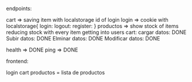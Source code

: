 endpoints:

cart => saving item with localstorage id of login
login => cookie with localstorage{
    login:
    logout:
    register:
}
productos => show stock of items reducing stock with every item getting into users cart:
    cargar datos: DONE
    Subir datos: DONE
    Elminar datos: DONE
    Modificar datos: DONE
    
health => DONE
ping => DONE




frontend:

login
cart
productos = lista de productos
